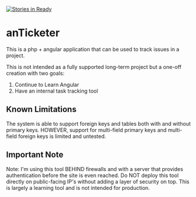 [![Stories in Ready](https://badge.waffle.io/kasigi/anTicketer.png?label=ready&title=Ready)](https://waffle.io/kasigi/anTicketer)
# anTicketer
This is a php + angular application that can be used to track issues in a project.

This is not intended as a fully supported long-term project but a one-off creation with two goals:
<ol>
<li>Continue to Learn Angular</li>
<li>Have an internal task tracking tool</li>
</ol>

## Known Limitations

The system is able to support foreign keys and tables both with and without primary keys.  HOWEVER, support for multi-field primary keys and multi-field foreign keys is limited and untested.

## Important Note

Note: I'm using this tool BEHIND firewalls and with a server that provides authentication before the site is even reached.  Do NOT deploy this tool directly on public-facing IP's without adding a layer of security on top.  This is largely a learning tool and is not intended for production.

